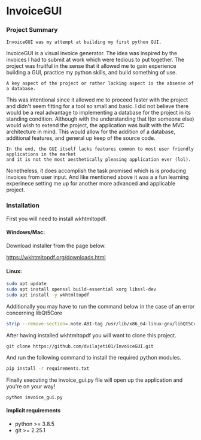 # InvoiceGUI

### Project Summary
    InvoiceGUI was my attempt at building my first python GUI. 
InvoiceGUI is a visual invoice generator. The idea was inspired by the invoices I had to submit at work which 
were tedious to put together. The project was fruitful in the sense that it allowed me to gain experience building a GUI, practice my
python skills, and build something of use. 

    A key aspect of the project or rather lacking aspect is the absense of a database. 
This was intentional since it allowed me to proceed faster with the project and didn't seem fitting for a tool so small and basic. I did not believe there would be a real
advantage to implementing a database for the project in its standing condition. Although with the understanding that I(or someone else) would wish to extend the project, 
the application was built with the MVC architecture in mind. This would allow for the addition of a database, additional features, and general up keep of the source code. 

    In the end, the GUI itself lacks features common to most user friendly applications in the market 
    and it is not the most aesthetically pleasing application ever (lol).
Nonetheless, it does accomplish the task promised which is is producing invoices
from user input. And like mentioned above it was a a fun learning experinece setting me up for another more advanced and applicable project.

### Installation

First you will need to install wkhtmltopdf.

#### Windows/Mac:

Download installer from the page below.

https://wkhtmltopdf.org/downloads.html

#### Linux: 

```bash
sudo apt update
sudo apt install openssl build-essential xorg libssl-dev
sudo apt install -y wkhtmltopdf
```

Additionally you may have to run the command below in the case of an error concerning libQt5Core

```bash
strip --remove-section=.note.ABI-tag /usr/lib/x86_64-linux-gnu/libQt5Core.so.5
```

After having installed wkhtmltopdf you will want to clone this project.

```git
git clone https://github.com/dvilajeti01/InvoiceGUI.git
```

And run the following command to install the required python modules.

```bash
pip install -r requirements.txt
```

Finally executing the invoice_gui.py file will open up the application and you're on your way!

```
python invoice_gui.py
```

#### Implicit requirements
* python >= 3.8.5
* git >= 2.25.1
